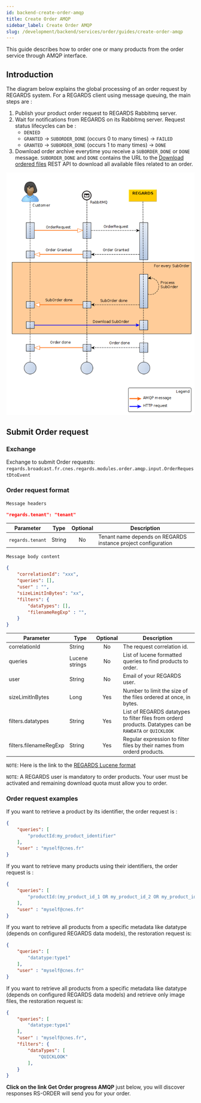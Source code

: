 ```yaml
---
id: backend-create-order-amqp
title: Create Order AMQP
sidebar_label: Create Order AMQP
slug: /development/backend/services/order/guides/create-order-amqp
---
```


This guide describes how to order one or many products from the order service through AMQP interface.

## Introduction

The diagram below explains the global processing of an order request by REGARDS system.
For a REGARDS client using message queuing, the main steps are :
1. Publish your product order request to REGARDS Rabbitmq server.
1. Wait for notifications from REGARDS on its Rabbitmq server. Request status lifecycles can be :
   - `DENIED`
   - `GRANTED` -> `SUBORDER_DONE` (occurs 0 to many times) -> `FAILED`
   - `GRANTED` -> `SUBORDER_DONE` (occurs 1 to many times) -> `DONE`
1. Download order archive everytime you receive a `SUBORDER_DONE` or `DONE` message. `SUBORDER_DONE` and `DONE` contains the URL to the [Download ordered files](./download-ordered-files) REST API to download all available files related to an order.

![sequence](./restitution-sequence-3.0.png)

## Submit Order request

### Exchange

Exchange to submit Order requests:  
`regards.broadcast.fr.cnes.regards.modules.order.amqp.input.OrderRequestDtoEvent`

### Order request format

`Message headers`

```json
"regards.tenant": "tenant"
```
| Parameter | Type | Optional | Description |
| --------- | ---- | :--------: | ----------- |
| `regards.tenant` | String | No | Tenant name depends on REGARDS instance project configuration |

`Message body content`

```json
{
    "correlationId": "xxx",
    "queries": [],
    "user" : "",
    "sizeLimitInBytes": "xx",
    "filters": {
        "dataTypes": [],
        "filenameRegExp" : "",
    }
}
```

| Parameter | Type | Optional | Description |
| --------- | ---- | :------: | ----------- |
| correlationId | String | No | The request correlation id. |
| queries | Lucene strings | No | List of lucene formatted queries to find products to order. |
| user | String | No | Email of your REGARDS user. |
| sizeLimitInBytes | Long| Yes | Number to limit the size of the files ordered at once, in bytes. |
| filters.datatypes | String | Yes | List of REGARDS datatypes to filter files from orderd products. Datatypes can be `RAWDATA` or `QUICKLOOK` |
| filters.filenameRegExp | String | Yes | Regular expression to filter files by their names from orderd products. |

`NOTE`: Here is the link to the [REGARDS Lucene format](../../../../appendices/02-create-lucene-query.md)

`NOTE`: A REGARDS user is mandatory to order products. Your user must be activated and remaining download quota must allow you to order.

### Order request examples

If you want to retrieve a product by its identifier, the order request is :
```json
{
    "queries": [
        "productId:my_product_identifier"
    ],
    "user" : "myself@cnes.fr"
}
```

If you want to retrieve many products using their identifiers, the order request is :
```json
{
    "queries": [
        "productId:(my_product_id_1 OR my_product_id_2 OR my_product_id_3 OR my_product_id_4)"
    ],
    "user" : "myself@cnes.fr"
}
```

If you want to retrieve all products from a specific metadata like datatype (depends on configured REGARDS data models), the restoration request is:
```json
{
    "queries": [
        "datatype:type1"
    ],
    "user" : "myself@cnes.fr"
}
```

If you want to retrieve all products from a specific metadata like datatype (depends on configured REGARDS data models) and retrieve only image files, the restoration request is:
```json
{
    "queries": [
        "datatype:type1"
    ],
    "user" : "myself@cnes.fr",
    "filters": {
        "dataTypes": [
            "QUICKLOOK"
        ],
    }
}
```

**Click on the link Get Order progress AMQP** just below, you will discover responses RS-ORDER will send you for your order.
